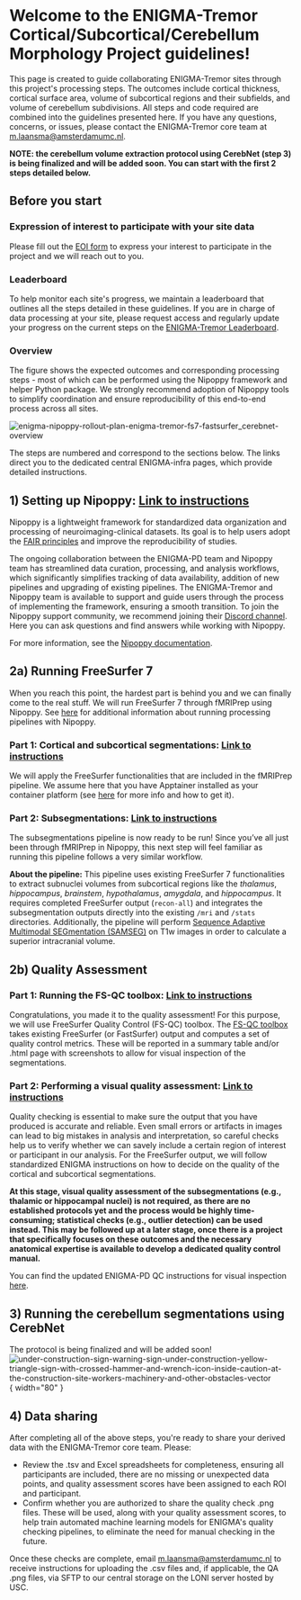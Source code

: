 # Welcome to the ENIGMA-Tremor Cortical/Subcortical/Cerebellum Morphology Project guidelines!

This page is created to guide collaborating ENIGMA-Tremor sites through this project's processing steps. The outcomes include cortical thickness, cortical surface area, volume of subcortical regions and their subfields, and volume of cerebellum subdivisions. All steps and code required are combined into the guidelines presented here. If you have any questions, concerns, or issues, please contact the ENIGMA-Tremor core team at m.laansma@amsterdamumc.nl. 

**NOTE: the cerebellum volume extraction protocol using CerebNet (step 3) is being finalized and will be added soon. You can start with the first 2 steps detailed below.** 

## **Before you start**

### Expression of interest to participate with your site data
Please fill out the [EOI form](https://forms.gle/fDZg9uQQqfxPVURX6) to express your interest to participate in the project and we will reach out to you.

### Leaderboard
To help monitor each site's progress, we maintain a leaderboard that outlines all the steps detailed in these guidelines. If you are in charge of data processing at your site, please request access and regularly update your progress on the current steps on the [ENIGMA-Tremor Leaderboard](https://docs.google.com/spreadsheets/d/1eYlLcxH7ET17Nr1wskm55SLVEqAoaBod_r1zIid9FSk/edit?usp=sharing).

### Overview
The figure shows the expected outcomes and corresponding processing steps - most of which can be performed using the Nipoppy framework and helper Python package. We strongly recommend adoption of Nipoppy tools to simplify coordination and ensure reproducibility of this end-to-end process across all sites. 

![enigma-nipoppy-rollout-plan-enigma-tremor-fs7-fastsurfer_cerebnet-overview](https://github.com/user-attachments/assets/918aab71-769b-4bd4-981f-d5c49b317081)

The steps are numbered and correspond to the sections below. The links direct you to the dedicated central ENIGMA-infra pages, which provide detailed instructions.

## **1) Setting up Nipoppy: [Link to instructions](https://enigma-infra.github.io/resources/how_to_guides/setting_up_nipoppy/)**
Nipoppy is a lightweight framework for standardized data organization and processing of neuroimaging-clinical datasets. Its goal is to help users adopt the [FAIR principles](https://www.go-fair.org/fair-principles/) and improve the reproducibility of studies. 

The ongoing collaboration between the ENIGMA-PD team and Nipoppy team has streamlined data curation, processing, and analysis workflows, which significantly simplifies tracking of data availability, addition of new pipelines and upgrading of existing pipelines. The ENIGMA-Tremor and Nipoppy team is available to support and guide users through the process of implementing the framework, ensuring a smooth transition. To join the Nipoppy support community, we recommend joining their [Discord channel](https://discord.gg/dQGYADCCMB). Here you can ask questions and find answers while working with Nipoppy. 

For more information, see the [Nipoppy documentation](https://nipoppy.readthedocs.io/en/stable/index.html).

## **2a) Running FreeSurfer 7**
When you reach this point, the hardest part is behind you and we can finally come to the real stuff. We will run FreeSurfer 7 through fMRIPrep using Nipoppy. See [here](https://nipoppy.readthedocs.io/en/latest/how_to_guides/user_guide/processing.html) for additional information about running processing pipelines with Nipoppy.

### Part 1: Cortical and subcortical segmentations: [Link to instructions](https://enigma-infra.github.io/resources/how_to_guides/freesurfer7/)
We will apply the FreeSurfer functionalities that are included in the fMRIPrep pipeline. We assume here that you have Apptainer installed as your container platform (see [here](../resources/Container_platforms.md) for more info and how to get it).

### Part 2: Subsegmentations: [Link to instructions](https://enigma-infra.github.io/resources/how_to_guides/freesurfer_subseg/)
The subsegmentations pipeline is now ready to be run! Since you’ve all just been through fMRIPrep in Nipoppy, this next step will feel familiar as running this pipeline follows a very similar workflow.

**About the pipeline:**
This pipeline uses existing FreeSurfer 7 functionalities to extract subnuclei volumes from subcortical regions like the *thalamus*, *hippocampus*, *brainstem*, *hypothalamus*, *amygdala*, and *hippocampus*. It requires completed FreeSurfer output (`recon-all`) and integrates the subsegmentation outputs directly into the existing `/mri` and `/stats` directories. Additionally, the pipeline will perform [Sequence Adaptive Multimodal SEGmentation (SAMSEG)](https://surfer.nmr.mgh.harvard.edu/fswiki/Samseg) on T1w images in order to calculate a superior intracranial volume.

## **2b) Quality Assessment**
### Part 1: Running the FS-QC toolbox: [Link to instructions](https://enigma-infra.github.io/resources/how_to_guides/fsqc/)
Congratulations, you made it to the quality assessment! For this purpose, we will use FreeSurfer Quality Control (FS-QC) toolbox. The [FS-QC toolbox](https://github.com/Deep-MI/fsqc) takes existing FreeSurfer (or FastSurfer) output and computes a set of quality control metrics. These will be reported in a summary table and/or .html page with screenshots to allow for visual inspection of the segmentations.

### Part 2: Performing a visual quality assessment: [Link to instructions](https://enigma-infra.github.io/resources/how_to_guides/qa/)
Quality checking is essential to make sure the output that you have produced is accurate and reliable. Even small errors or artifacts in images can lead to big mistakes in analysis and interpretation, so careful checks help us to verify whether we can savely include a certain region of interest or participant in our analysis. For the FreeSurfer output, we will follow standardized ENIGMA instructions on how to decide on the quality of the cortical and subcortical segmentations.

**At this stage, visual quality assessment of the subsegmentations (e.g., thalamic or hippocampal nuclei) is not required, as there are no established protocols yet and the process would be highly time-consuming; statistical checks (e.g., outlier detection) can be used instead. This may be followed up at a later stage, once there is a project that specifically focuses on these outcomes and the necessary anatomical expertise is available to develop a dedicated quality control manual.**

You can find the updated ENIGMA-PD QC instructions for visual inspection [here](../resources/ENIGMA-PD_visual_QC_instructions.md).

## **3) Running the cerebellum segmentations using CerebNet**
The protocol is being finalized and will be added soon!
![under-construction-sign-warning-sign-under-construction-yellow-triangle-sign-with-crossed-hammer-and-wrench-icon-inside-caution-at-the-construction-site-workers-machinery-and-other-obstacles-vector](https://github.com/user-attachments/assets/53a9e950-a9a8-4038-bd2c-8cec82df7844){ width="80" }

## **4) Data sharing**
After completing all of the above steps, you're ready to share your derived data with the ENIGMA-Tremor core team. Please:

- Review the .tsv and Excel spreadsheets for completeness, ensuring all participants are included, there are no missing or unexpected data points, and quality assessment scores have been assigned to each ROI and participant.
- Confirm whether you are authorized to share the quality check .png files. These will be used, along with your quality assessment scores, to help train automated machine learning models for ENIGMA's quality checking pipelines, to eliminate the need for manual checking in the future.

Once these checks are complete, email m.laansma@amsterdamumc.nl to receive instructions for uploading the .csv files and, if applicable, the QA .png files, via SFTP to our central storage on the LONI server hosted by USC.
